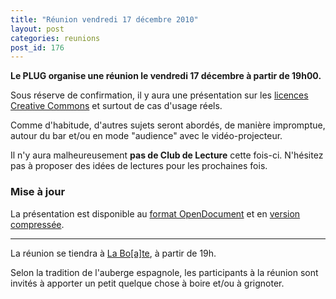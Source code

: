 ```yaml
---
title: "Réunion vendredi 17 décembre 2010"
layout: post
categories: reunions
post_id: 176
---
```

**Le PLUG organise une réunion le vendredi 17 décembre à partir de 19h00.**

Sous réserve de confirmation, il y aura une présentation sur les [licences Creative Commons](http://creativecommons.org/) et surtout de cas d'usage réels.

Comme d'habitude, d'autres sujets seront abordés, de manière impromptue, autour du bar et/ou en mode "audience" avec le vidéo-projecteur.

Il n'y aura malheureusement **pas de Club de Lecture** cette fois-ci.
N'hésitez pas à proposer des idées de lectures pour les prochaines fois.

### Mise à jour ###

La présentation est disponible au [format OpenDocument](/pub/prez_musique_cc_lalimace.odp) et en [version compressée](/pub/prez_musique_cc_lalimace.odp.tgz).

----
La réunion se tiendra à [La Bo\[a\]te](http://laboate.com/), à partir de 19h.

Selon la tradition de l'auberge espagnole, les participants à la réunion sont invités à apporter un petit quelque chose à boire et/ou à grignoter.
